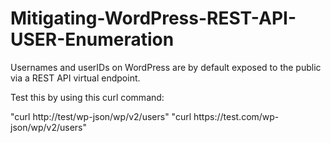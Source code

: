 # Mitigating-WordPress-REST-API-USER-Enumeration
<p> Usernames and userIDs on WordPress are by default exposed to the public via a REST API virtual endpoint.</p>
<p> Test this by using this curl command:</p>
<p> "curl http://test/wp-json/wp/v2/users"
"curl https://test.com/wp-json/wp/v2/users"</p>
